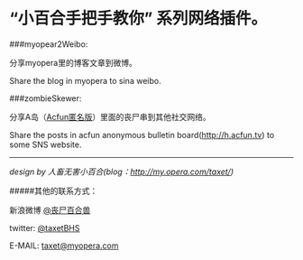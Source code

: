 “小百合手把手教你” 系列网络插件。
=================================

###myopear2Weibo:

分享myopera里的博客文章到微博。

Share the blog in myopera to sina weibo.

###zombieSkewer:

分享A岛（[Acfun匿名版](http://h.acfun.tv)）里面的丧尸串到其他社交网络。

Share the posts in acfun anonymous bulletin board(http://h.acfun.tv) to some SNS website.

***

_design by 人畜无害小百合(blog：http://my.opera.com/taxet/)_

#####其他的联系方式：

新浪微博 [@丧尸百合兽](http://weibo.com/taxet)

twitter: [@taxetBHS](https://www.twitter.com/taxetBHS)

E-MAIL: taxet@myopera.com
